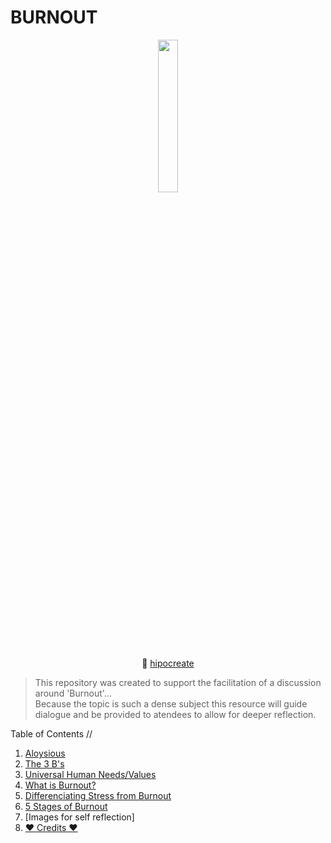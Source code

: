 # BURNOUT

<div align="center">

<img src="https://bafybeiauomi4lhnssgpqmaf4feurdxnmknsswxgr76573ew3ufokxck35q.ipfs.infura-ipfs.io/"  width=25% height=25%>

🎨 [hipocreate](https://hic.af/hipocreate)

</div>


> This repository was created to support the facilitation of a discussion around 'Burnout'...<br>
Because the topic is such a dense subject this resource will guide dialogue and be provided to atendees to allow for deeper reflection. 

Table of Contents //

1. [Aloysious](aloysious.md) 
2. [The 3 B's](threeBs.md)
3. [Universal Human Needs/Values](https://classroommanagementcem.weebly.com/uploads/4/3/2/5/4325801/nvc_language_of_life_chapters_1-5.pdf)
4. [What is Burnout?](whatIsBurnout.md)
5. [Differenciating Stress from Burnout](stress.md)
6. [5 Stages of Burnout](5stages.md)
7. [Images for self reflection]
8. [❤️ Credits ❤️]()




 
